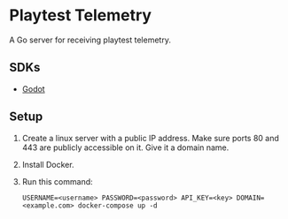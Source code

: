 # Playtest Telemetry

A Go server for receiving playtest telemetry.

## SDKs

- [Godot](https://github.com/etodd/playtest-telemetry-godot)

## Setup

1. Create a linux server with a public IP address. Make sure ports 80 and 443 are publicly accessible on it. Give it a domain name.

2. Install Docker.

3. Run this command:
	```
    USERNAME=<username> PASSWORD=<password> API_KEY=<key> DOMAIN=<example.com> docker-compose up -d
	```